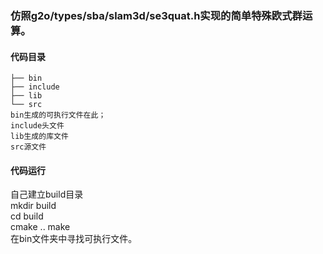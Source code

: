 ### 仿照g2o/types/sba/slam3d/se3quat.h实现的简单特殊欧式群运算。  
#### 代码目录
    ├── bin
    ├── include
    ├── lib
    └── src
    bin生成的可执行文件在此；
    include头文件
    lib生成的库文件
    src源文件
#### 代码运行  
自己建立build目录  
mkdir build  
cd build  
cmake ..
make  
在bin文件夹中寻找可执行文件。


